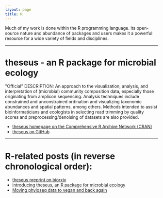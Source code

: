 ```yaml
---
layout: page
title: R
---
```


Much of my work is done within the R programming language. Its open-source nature and abundance of packages and users makes it a powerful resource for a wide variety of fields and disciplines.   

___   

# theseus - an R package for microbial ecology   
"Official" DESCRIPTION: An approach to the visualization, analysis, and interpretation of (microbial) community composition data, especially those originating from amplicon sequencing. Analysis techniques include constrained and unconstrained ordination and visualizing taxonomic abundances and spatial patterns, among others. Methods intended to assist bioinformaticians and ecologists in selecting read trimming by quality scores and preprocessing/denoising of datasets are also provided.    

* [theseus homepage on the Comprehensive R Archive Network (CRAN)](https://cran.r-project.org/web/packages/theseus/)   
* [theseus on GitHub](https://github.com/EESI/theseus)   

___  

# R-related posts (in reverse chronological order):    

* [theseus preprint on biorxiv](https://jacobrprice.github.io/2018/04/09/theseus-preprint.html)     
* [Introducing theseus, an R package for microbial ecology](https://jacobrprice.github.io/2017/12/22/Introducingtheseus.html)  
* [Moving phyloseq data to vegan and back again](https://jacobrprice.github.io/2017/08/26/phyloseq-to-vegan-and-back.html)  

